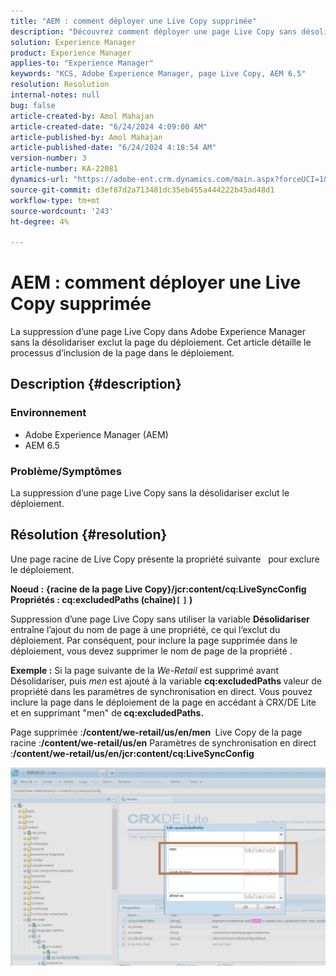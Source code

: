 ```yaml
---
title: "AEM : comment déployer une Live Copy supprimée"
description: "Découvrez comment déployer une page Live Copy sans désolidariser dans Adobe Experience Manager."
solution: Experience Manager
product: Experience Manager
applies-to: "Experience Manager"
keywords: "KCS, Adobe Experience Manager, page Live Copy, AEM 6.5"
resolution: Resolution
internal-notes: null
bug: false
article-created-by: Amol Mahajan
article-created-date: "6/24/2024 4:09:00 AM"
article-published-by: Amol Mahajan
article-published-date: "6/24/2024 4:18:54 AM"
version-number: 3
article-number: KA-22081
dynamics-url: "https://adobe-ent.crm.dynamics.com/main.aspx?forceUCI=1&pagetype=entityrecord&etn=knowledgearticle&id=ecb6b27b-df31-ef11-8409-00224809adb3"
source-git-commit: d3ef87d2a713481dc35eb455a444222b45ad48d1
workflow-type: tm+mt
source-wordcount: '243'
ht-degree: 4%

---
```


# AEM : comment déployer une Live Copy supprimée


La suppression d’une page Live Copy dans Adobe Experience Manager sans la désolidariser exclut la page du déploiement. Cet article détaille le processus d’inclusion de la page dans le déploiement.

## Description {#description}


### <b>Environnement</b>

- Adobe Experience Manager (AEM)
- AEM 6.5




### <b>Problème/Symptômes</b>

La suppression d’une page Live Copy sans la désolidariser exclut le déploiement.


## Résolution {#resolution}


Une page racine de Live Copy présente la propriété suivante &#x200B; &#x200B; pour exclure le déploiement.

<b>Noeud :</b> <b>{racine de la page Live Copy}/jcr:content/cq:LiveSyncConfig Propriétés : cq:excludedPaths (chaîne)`[` `]` )</b>

Suppression d’une page Live Copy sans utiliser la variable <b>Désolidariser</b> entraîne l’ajout du nom de page à une propriété, ce qui l’exclut du déploiement. Par conséquent, pour inclure la page supprimée dans le déploiement, vous devez supprimer le nom de page de la propriété .

<b>Exemple :</b>
Si la page suivante de la *We-Retail* est supprimé avant Désolidariser, puis *men* est ajouté à la variable <b>cq:excludedPaths </b>valeur de propriété dans les paramètres de synchronisation en direct.
Vous pouvez inclure la page dans le déploiement de la page en accédant à CRX/DE Lite et en supprimant &quot;men&quot; de<b> cq:excludedPaths.</b>

Page supprimée :<b>/content/we-retail/us/en/men </b>
Live Copy de la page racine :<b>/content/we-retail/us/en</b>
Paramètres de synchronisation en direct :<b>/content/we-retail/us/en/jcr:content/cq:LiveSyncConfig</b>

![](assets/a7eb936c-03f6-ed11-8848-6045bd006295.png)

